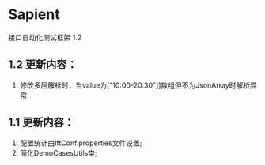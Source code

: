 Sapient
========

接口自动化测试框架 1.2

1.2 更新内容：
-------------------------------
1. 修改多层解析时，当value为["10:00-20:30"]]数组但不为JsonArray时解析异常; 



1.1 更新内容：
-------------------------------
1. 配置统计由IftConf.properties文件设置;  
2. 简化DemoCasesUtils类;
